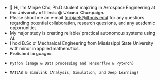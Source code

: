 - 👋 Hi, I’m Minjae Cho, Ph.D student majoring in Aerospace Engineering at the University of Illinois @ Urbana-Champaign.
- Please shoot me an e-mail (minjae5@illinois.edu) for any questions regarding potential collaboration, research questions, and any academic opportunities.
- My major study is creating reliable/ practical autonomous systems using AI.
- I hold B.Sc of Mechanical Engineering from Mississippi State University with minor in applied mathematics.
- Proficient languages:
-     Python (Image & Data processing and Tensorflow & Pytorch)
-     MATLAB & Simulink (Analysis, Simulation, and Deep Learning)

<!---
Mgineer117/Mgineer117 is a ✨ special ✨ repository because its `README.md` (this file) appears on your GitHub profile.
You can click the Preview link to take a look at your changes.
--->
